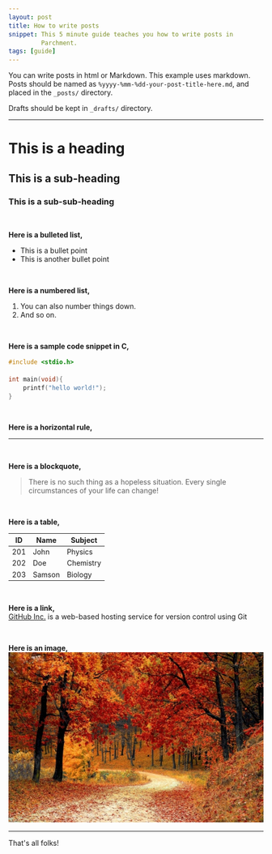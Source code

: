 ```yaml
---
layout: post
title: How to write posts
snippet: This 5 minute guide teaches you how to write posts in
         Parchment.
tags: [guide]
---
```


You can write posts in html or Markdown. This example uses markdown.
Posts should be named as `%yyyy-%mm-%dd-your-post-title-here.md`,
and placed in the `_posts/` directory.

Drafts should be kept in `_drafts/` directory.

-------------

# This is a heading
## This is a sub-heading
### This is a sub-sub-heading

<br>

**Here is a bulleted list,**
 - This is a bullet point
 - This is another bullet point

<br>

**Here is a numbered list,**
1. You can also number things down.
2. And so on.

<br>

**Here is a sample code snippet in C,**
```C
#include <stdio.h>

int main(void){
    printf("hello world!");
}
```

<br>

**Here is a horizontal rule,**

--------------

<br>

**Here is a blockquote,**

> There is no such thing as a hopeless situation. Every single 
> circumstances of your life can change!

<br>

**Here is a table,**

ID  | Name   | Subject
----|--------|--------
201 | John   | Physics
202 | Doe    | Chemistry
203 | Samson | Biology

<br>

**Here is a link,**<br>
[GitHub Inc.](https://github.com) is a web-based hosting service
for version control using Git

<br>

**Here is an image,**<br>
![](../assets/autumn.jpg)

--------------

That's all folks!
